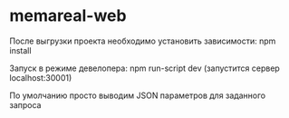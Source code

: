 # memareal-web
После выгрузки проекта необходимо установить зависимости: npm install

Запуск в режиме девелопера: npm run-script dev (запустится сервер localhost:30001)

По умолчанию просто выводим JSON параметров для заданного запроса
